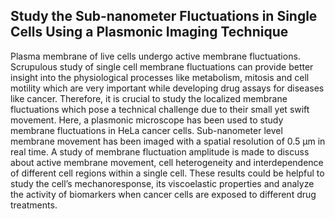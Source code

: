 ## Study the Sub-nanometer Fluctuations in Single Cells Using a Plasmonic Imaging Technique

  Plasma membrane of live cells undergo active membrane fluctuations. Scrupulous study of single cell
membrane fluctuations can provide better insight into the physiological processes like metabolism,
mitosis and cell motility which are very important while developing drug assays for diseases like
cancer. Therefore, it is crucial to study the localized membrane fluctuations which pose a technical
challenge due to their small yet swift movement. Here, a plasmonic microscope has been used to study
membrane fluctuations in HeLa cancer cells. Sub-nanometer level membrane movement has been imaged
with a spatial resolution of 0.5 μm in real time. A study of membrane fluctuation amplitude is made
to discuss about active membrane movement, cell heterogeneity and interdependence of different cell
regions within a single cell. These results could be helpful to study the cell’s mechanoresponse, its
viscoelastic properties and analyze the activity of biomarkers when cancer cells are exposed to
different drug treatments.
